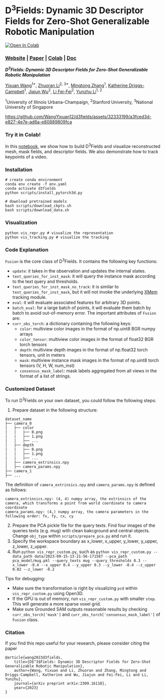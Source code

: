 # D<sup>3</sup>Fields: Dynamic 3D Descriptor Fields for Zero-Shot Generalizable Robotic Manipulation

[![Open In Colab](https://colab.research.google.com/assets/colab-badge.svg)](https://colab.research.google.com/drive/1xps4Ji_Xl8-riXF9cNYfkfmFiW-UWV0j?usp=sharing)

### [Website](https://robopil.github.io/d3fields/) | [Paper](https://arxiv.org/abs/2309.16118/) | [Colab](https://colab.research.google.com/drive/1xps4Ji_Xl8-riXF9cNYfkfmFiW-UWV0j?usp=sharing) | [Doc](doc/index.html)

***D<sup>3</sup>Fields: Dynamic 3D Descriptor Fields for Zero-Shot Generalizable Robotic Manipulation***

<a target="_blank" href="https://wangyixuan12.github.io/">Yixuan Wang</a><sup>1*</sup>,
<a target="_blank" href="https://robopil.github.io/d3fields/">Zhuoran Li</a><sup>2, 3*</sup>,
<a target="_blank" href="https://robo-alex.github.io/">Mingtong Zhang</a><sup>1</sup>,
<a target="_blank" href="https://ece.illinois.edu/about/directory/faculty/krdc">Katherine Driggs-Campbell</a><sup>1</sup>,
<a target="_blank" href="https://jiajunwu.com/">Jiajun Wu</a><sup>2</sup>,
<a target="_blank" href="https://profiles.stanford.edu/fei-fei-li">Li Fei-Fei</a><sup>2</sup>,
<a target="_blank" href="https://yunzhuli.github.io/">Yunzhu Li</a><sup>1, 2</sup>
            
<sup>1</sup>University of Illinois Urbana-Champaign,
<sup>2</sup>Stanford University,
<sup>3</sup>National University of Singapore<br>

https://github.com/WangYixuan12/d3fields/assets/32333199/a3fced3d-e827-4e7e-ad6a-e80889809fca

### Try it in Colab!

In this [notebook](https://colab.research.google.com/drive/1xps4Ji_Xl8-riXF9cNYfkfmFiW-UWV0j?usp=sharing), we show how to build D<sup>3</sup>Fields and visualize reconstructed mesh, mask fields, and descriptor fields. We also demonstrate how to track keypoints of a video.

### Installation
```
# create conda environment
conda env create -f env.yaml
conda activate d3fields
python scripts/install_pytorch3d.py

# download pretrained models
bash scripts/download_ckpts.sh
bash scripts/download_data.sh
```

### Visualization
```
python vis_repr.py # visualize the representation
python vis_tracking.py # visualize the tracking
```

### Code Explanation
`Fusion` is the core class of D<sup>3</sup>Fields. It contains the following key functions:
- `update`: it takes in the observation and updates the internal states.
- `text_queries_for_inst_mask`: it will query the instance mask according to the text query and thresholds.
- `text_queries_for_inst_mask_no_track`: it is similar to `text_queries_for_inst_mask`, but it will not invoke the underlying [XMem](https://github.com/hkchengrex/XMem) tracking module.
- `eval`: it will evaluate associated features for arbitrary 3D points.
- `batch_eval`: for a large batch of points, it will evaluate them batch by batch to avoid out-of-memory error.
The important attributes of `Fusion` are:
- `curr_obs_torch`: a dictionary containing the following keys:
    - `color`: multiview color images in the format of np.uint8 BGR numpy arrays
    - `color_tensor`: multiview color images in the format of float32 BGR torch tensors
    - `depth`: multiview depth images in the format of np.float32 torch tensors, unit in meters
    - `mask`: multiview instance mask images in the format of np.uint8 torch tensors (V, H, W, num_inst)
    - `consensus_mask_label`: mask labels aggregated from all views in the format of a list of strings.

### Customized Dataset
To run D<sup>3</sup>Fields on your own dataset, you could follow the following steps:
1. Prepare dataset in the following structure:
```
dataset_name
├── camera_0
│   ├── color
|   |   ├── 0.png
|   |   ├── 1.png
|   |   ├── ...
│   ├── depth
|   |   ├── 0.png
|   |   ├── 1.png
|   |   ├── ...
│   ├── camera_extrinsics.npy
│   ├── camera_params.npy
├── camera_1
├── ...
```
The definition of `camera_extrinsics.npy` and `camera_params.npy` is defined as follows:
```
camera_extrinsics.npy: (4, 4) numpy array, the extrinsics of the camera, which transforms a point from world coordinate to camera coordinate
camera_params.npy: (4,) numpy array, the camera parameters in the following order: fx, fy, cx, cy
```
2. Prepare the PCA pickle file for the query texts. Find four images of the queries texts (e.g. mug) with clean bakcground and central objects. Change `obj_type` within `scripts/prepare_pca.py` and run it.
3. Specify the workspace boundary as x_lower, x_upper, y_lower, y_upper, z_lower, z_upper.
4. Run `python vis_repr_custom.py`, such as `python vis_repr_custom.py --data_path data/2023-09-15-13-21-56-171587 --pca_path pca_model/mug.pkl --query_texts mug --query_thresholds 0.3 --x_lower -0.4 --x_upper 0.4 --y_upper 0.3 --y_lower -0.4 --z_upper 0.02 --z_lower -0.2`

Tips for debugging:
- Make sure the transformation is right by visualizing `pcd` within `vis_repr_custom.py` using Open3D.
- If the GPU is out of memory, run `vis_repr_custom.py` with smaller `step`. This will generate a more sparse voxel grid.
- Make sure Grounded SAM outputs reasonable results by checking `curr_obs_torch['mask']` and `curr_obs_torch['consensus_mask_label']` of `Fusion` class.

### Citation

If you find this repo useful for your research, please consider citing the paper
```
@article{wang2023d3fields,
    title={D$^3$Fields: Dynamic 3D Descriptor Fields for Zero-Shot Generalizable Robotic Manipulation},
    author={Wang, Yixuan and Li, Zhuoran and Zhang, Mingtong and Driggs-Campbell, Katherine and Wu, Jiajun and Fei-Fei, Li and Li, Yunzhu},
    journal={arXiv preprint arXiv:2309.16118},
    year={2023}
}
```
